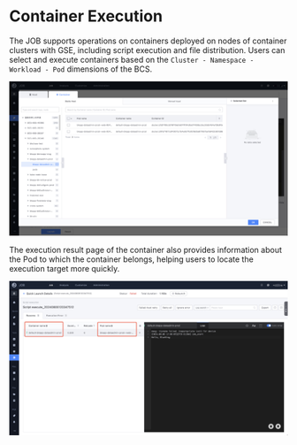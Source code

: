 # Container Execution

The JOB supports operations on containers deployed on nodes of container clusters with GSE, including script execution and file distribution. Users can select and execute containers based on the `Cluster - Namespace - Workload - Pod` dimensions of the BCS.

![image-20240806120536707](media/image-20240806120536707.png)

The execution result page of the container also provides information about the Pod to which the container belongs, helping users to locate the execution target more quickly.

![image-20240806120721564](media/image-20240806120721564.png)
